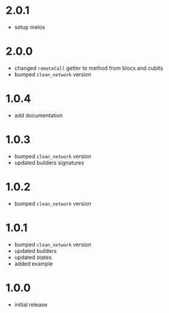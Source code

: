 # 2.0.1
- setup melos

# 2.0.0
- changed `remoteCall` getter to method from blocs and cubits
- bumped `clean_network` version

# 1.0.4
- add documentation

# 1.0.3
- bumped `clean_network` version
- updated builders signatures

# 1.0.2
- bumped `clean_network` version

# 1.0.1
- bumped `clean_network` version
- updated builders
- updated states
- added example

# 1.0.0
- initial release